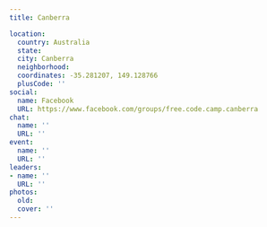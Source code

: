 ```yaml
---
title: Canberra

location:
  country: Australia
  state: 
  city: Canberra
  neighborhood: 
  coordinates: -35.281207, 149.128766
  plusCode: ''
social:
  name: Facebook
  URL: https://www.facebook.com/groups/free.code.camp.canberra
chat:
  name: ''
  URL: ''
event:
  name: ''
  URL: ''
leaders:
- name: ''
  URL: ''
photos:
  old: 
  cover: ''
---
```

